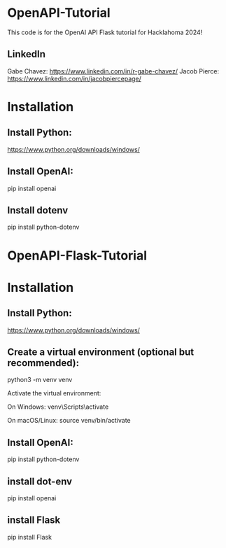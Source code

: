 

# OpenAPI-Tutorial

This code is for the OpenAI API Flask tutorial for Hacklahoma 2024!

## LinkedIn
Gabe Chavez: https://www.linkedin.com/in/r-gabe-chavez/
Jacob Pierce: https://www.linkedin.com/in/jacobpiercepage/

# Installation

## Install Python:

https://www.python.org/downloads/windows/

## Install OpenAI:

pip install openai

## Install dotenv

pip install python-dotenv








# OpenAPI-Flask-Tutorial

# Installation

## Install Python:

https://www.python.org/downloads/windows/

## Create a virtual environment (optional but recommended):

python3 -m venv venv

Activate the virtual environment:

On Windows: venv\Scripts\activate

On macOS/Linux: source venv/bin/activate

## Install OpenAI:

pip install python-dotenv

## install dot-env

pip install openai

## install Flask

pip install Flask












